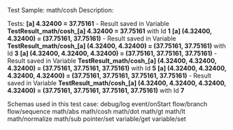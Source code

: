Test Sample: math/cosh
Description: 

Tests:
	**[a] 4.32400 = 37.75161** - Result saved in Variable **TestResult_math/cosh_[a] 4.32400 = 37.75161** with Id **1**
	**[a] (4.32400, 4.32400) = (37.75161, 37.75161)** - Result saved in Variable **TestResult_math/cosh_[a] (4.32400, 4.32400) = (37.75161, 37.75161)** with Id **3**
	**[a] (4.32400, 4.32400, 4.32400) = (37.75161, 37.75161, 37.75161)** - Result saved in Variable **TestResult_math/cosh_[a] (4.32400, 4.32400, 4.32400) = (37.75161, 37.75161, 37.75161)** with Id **5**
	**[a] (4.32400, 4.32400, 4.32400, 4.32400) = (37.75161, 37.75161, 37.75161, 37.75161)** - Result saved in Variable **TestResult_math/cosh_[a] (4.32400, 4.32400, 4.32400, 4.32400) = (37.75161, 37.75161, 37.75161, 37.75161)** with Id **7**

Schemas used in this test case:
	debug/log
	event/onStart
	flow/branch
	flow/sequence
	math/abs
	math/cosh
	math/dot
	math/gt
	math/lt
	math/normalize
	math/sub
	pointer/set
	variable/get
	variable/set

